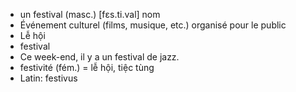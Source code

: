 
- un festival (masc.)	[fɛs.ti.val]	nom
- Événement culturel (films, musique, etc.) organisé pour le public
- Lễ hội
- festival
- Ce week-end, il y a un festival de jazz.
- festivité (fém.) = lễ hội, tiệc tùng
- Latin: festivus